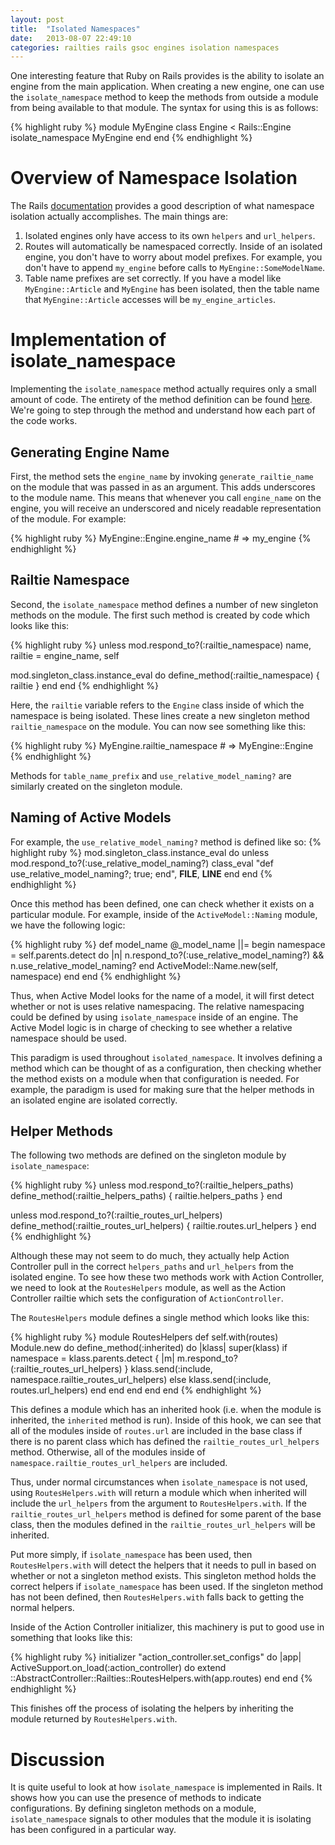 ```yaml
---
layout: post
title:  "Isolated Namespaces"
date:   2013-08-07 22:49:10
categories: railties rails gsoc engines isolation namespaces
---
```


One interesting feature that Ruby on Rails provides is the ability to isolate an engine from the main application. When creating a new engine, one can use the `isolate_namespace` method to keep the methods from outside a module from being available to that module. The syntax for using this is as follows:

{% highlight ruby %}
module MyEngine
  class Engine < Rails::Engine
    isolate_namespace MyEngine
  end
end
{% endhighlight %}

# Overview of Namespace Isolation

The Rails [documentation][docs] provides a good description of what namespace isolation actually accomplishes. The main things are:

1. Isolated engines only have access to its own `helpers` and `url_helpers`.
2. Routes will automatically be namespaced correctly. Inside of an isolated engine, you don't have to worry about model prefixes. For example, you don't have to append `my_engine` before calls to ``MyEngine::SomeModelName``.
3. Table name prefixes are set correctly. If you have a model like ``MyEngine::Article`` and ``MyEngine`` has been isolated, then the table name that ``MyEngine::Article`` accesses will be ``my_engine_articles``.

# Implementation of isolate_namespace

Implementing the `isolate_namespace` method actually requires only a small amount of code. The entirety of the method definition can be found [here][isolatedef]. We're going to step through the method and understand how each part of the code works.

## Generating Engine Name

First, the method sets the `engine_name` by invoking `generate_railtie_name` on the module that was passed in as an argument. This adds underscores to the module name. This means that whenever you call `engine_name` on the engine, you will receive an underscored and nicely readable representation of the module. For example:

{% highlight ruby %}
MyEngine::Engine.engine_name # => my_engine
{% endhighlight %}

## Railtie Namespace

Second, the `isolate_namespace` method defines a number of new singleton methods on the module. The first such method is created by code which looks like this:

{% highlight ruby %}
unless mod.respond_to?(:railtie_namespace)
  name, railtie = engine_name, self

  mod.singleton_class.instance_eval do
    define_method(:railtie_namespace) { railtie }
  end
end
{% endhighlight %}

Here, the `railtie` variable refers to the `Engine` class inside of which the namespace is being isolated. These lines create a new singleton method `railtie_namespace` on the module. You can now see something like this:

{% highlight ruby %}
MyEngine.railtie_namespace  # => MyEngine::Engine
{% endhighlight %}

Methods for `table_name_prefix` and `use_relative_model_naming?` are similarly created on the singleton module.

## Naming of Active Models

For example, the `use_relative_model_naming?` method is defined like so:
{% highlight ruby %}
mod.singleton_class.instance_eval do
  unless mod.respond_to?(:use_relative_model_naming?)
    class_eval "def use_relative_model_naming?; true; end", __FILE__, __LINE__
  end
end
{% endhighlight %}

Once this method has been defined, one can check whether it exists on a particular module. For example, inside of the ``ActiveModel::Naming`` module, we have the following logic:

{% highlight ruby %}
def model_name
  @_model_name ||= begin
    namespace = self.parents.detect do |n|
      n.respond_to?(:use_relative_model_naming?) && n.use_relative_model_naming?
    end
    ActiveModel::Name.new(self, namespace)
  end
end
{% endhighlight %}

Thus, when Active Model looks for the name of a model, it will first detect whether or not is uses relative namespacing. The relative namespacing could be defined by using `isolate_namespace` inside of an engine. The Active Model logic is in charge of checking to see whether a relative namespace should be used.

This paradigm is used throughout `isolated_namespace`. It involves defining a method which can be thought of as a configuration, then checking whether the method exists on a module when that configuration is needed. For example, the paradigm is used for making sure that the helper methods in an isolated engine are isolated correctly.

## Helper Methods

The following two methods are defined on the singleton module by `isolate_namespace`:

{% highlight ruby %}
unless mod.respond_to?(:railtie_helpers_paths)
  define_method(:railtie_helpers_paths) { railtie.helpers_paths }
end

unless mod.respond_to?(:railtie_routes_url_helpers)
  define_method(:railtie_routes_url_helpers) { railtie.routes.url_helpers }
end
{% endhighlight %}

Although these may not seem to do much, they actually help Action Controller pull in the correct `helpers_paths` and `url_helpers` from the isolated engine. To see how these two methods work with Action Controller, we need to look at the `RoutesHelpers` module, as well as the Action Controller railtie which sets the configuration of `ActionController`.

The `RoutesHelpers` module defines a single method which looks like this:

{% highlight ruby %}
module RoutesHelpers
  def self.with(routes)
    Module.new do
      define_method(:inherited) do |klass|
        super(klass)
        if namespace = klass.parents.detect { |m| m.respond_to?(:railtie_routes_url_helpers) }
          klass.send(:include, namespace.railtie_routes_url_helpers)
        else
          klass.send(:include, routes.url_helpers)
        end
      end
    end
  end
end
{% endhighlight %}

This defines a module which has an inherited hook (i.e. when the module is inherited, the `inherited` method is run). Inside of this hook, we can see that all of the modules inside of `routes.url` are included in the base class if there is no parent class which has defined the `railtie_routes_url_helpers` method. Otherwise, all of the modules inside of `namespace.railtie_routes_url_helpers` are included.

Thus, under normal circumstances when `isolate_namespace` is not used, using `RoutesHelpers.with` will return a module which when inherited will include the `url_helpers` from the argument to `RoutesHelpers.with`. If the `railtie_routes_url_helpers` method is defined for some parent of the base class, then the modules defined in the `railtie_routes_url_helpers` will be inherited.

Put more simply, if `isolate_namespace` has been used, then `RoutesHelpers.with` will detect the helpers that it needs to pull in based on whether or not a singleton method exists. This singleton method holds the correct helpers if `isolate_namespace` has been used. If the singleton method has not been defined, then `RoutesHelpers.with` falls back to getting the normal helpers.

Inside of the Action Controller initializer, this machinery is put to good use in something that looks like this:

{% highlight ruby %}
initializer "action_controller.set_configs" do |app|
  ActiveSupport.on_load(:action_controller) do
    extend ::AbstractController::Railties::RoutesHelpers.with(app.routes)
  end
end
{% endhighlight %}

This finishes off the process of isolating the helpers by inheriting the module returned by `RoutesHelpers.with`.

# Discussion

It is quite useful to look at how `isolate_namespace` is implemented in Rails. It shows how you can use the presence of methods to indicate configurations. By defining singleton methods on a module, `isolate_namespace` signals to other modules that the module it is isolating has been configured in a particular way.

[docs]: http://edgeapi.rubyonrails.org/classes/Rails/Engine.html#label-Isolated+Engine
[isolatedef]: https://github.com/rails/rails/blob/master/railties/lib/rails/engine.rb#L374-L403
